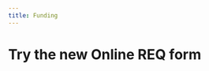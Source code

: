 ```yaml
---
title: Funding
---
```


# Try the new Online REQ form

<div class="cognito">
	<script src="https://services.cognitoforms.com/s/SDYdpQQKck6Q4rgJealB5w"></script>
	<script>Cognito.load("forms", { id: "1" });</script>
</div>
